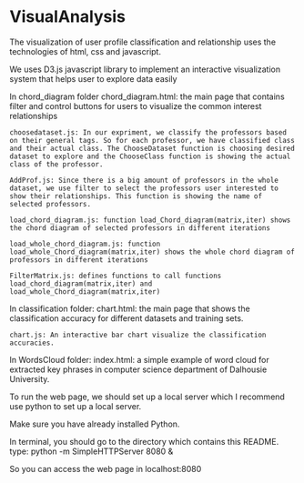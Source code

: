 VisualAnalysis
==============
The visualization of user profile classification and relationship uses the technologies of html, css and javascript.

We uses D3.js javascript library to implement an interactive visualization system that helps user to explore data easily

In chord_diagram folder
	chord_diagram.html: the main page that contains filter and control buttons for users to visualize the common interest relationships

	choosedataset.js: In our expriment, we classify the professors based on their general tags. So for each professor, we have classified class and their actual class. The ChooseDataset function is choosing desired dataset to explore and the ChooseClass function is showing the actual class of the professor.

	AddProf.js: Since there is a big amount of professors in the whole dataset, we use filter to select the professors user interested to show their relationships. This function is showing the name of selected professors.
	
	load_chord_diagram.js: function load_Chord_diagram(matrix,iter) shows the chord diagram of selected professors in different iterations 

	load_whole_chord_diagram.js: function load_whole_Chord_diagram(matrix,iter) shows the whole chord diagram of professors in different iterations
	
	FilterMatrix.js: defines functions to call functions load_chord_diagram(matrix,iter) and load_whole_Chord_diagram(matrix,iter)

In classification folder:
	chart.html: the main page that shows the classification accuracy for different datasets and training sets. 

	chart.js: An interactive bar chart visualize the classification accuracies.

In WordsCloud folder:
	index.html: a simple example of word cloud for extracted key phrases in computer science department of Dalhousie University.

To run the web page, we should set up a local server which I recommend use python to set up a local server.

Make sure you have already installed Python.

In terminal, you should go to the directory which contains this README.
	type: python -m SimpleHTTPServer 8080 & 

So you can access the web page in localhost:8080

